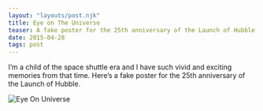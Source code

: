 ```yaml
---
layout: "layouts/post.njk"
title: Eye on The Universe
teaser: A fake poster for the 25th anniversary of the Launch of Hubble
date: 2015-04-28
tags: post
---
```

I’m a child of the space shuttle era and I have such vivid and exciting memories from that time. Here’s a fake poster for the 25th anniversary of the Launch of Hubble.

![Eye On Universe](https://s3.amazonaws.com/static.levimcg.com/notes/hubble/hubble-eye--large.jpg)
